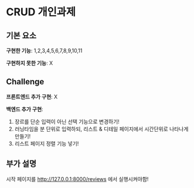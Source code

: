 # CRUD 개인과제

## 기본 요소

**구현한 기능**: 1,2,3,4,5,6,7,8,9,10,11

**구현하지 못한 기능**: X

## Challenge

**프론트엔드 추가 구현**: X

**백엔드 추가 구현**:
1. 장르를 단순 입력이 아닌 선택 기능으로 변경하기!
2. 러닝타임을 분 단위로 입력하되, 리스트 & 디테일 페이지에서 시간단위로 나타나게 만들기!
3. 리스트 페이지 정렬 기능 넣기!

## 부가 설명
시작 페이지를 http://127.0.0.1:8000/reviews 에서 실행시켜야함!